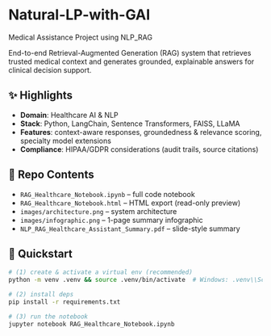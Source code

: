 # Natural-LP-with-GAI
Medical Assistance Project using NLP_RAG

End-to-end Retrieval-Augmented Generation (RAG) system that retrieves trusted medical context and generates grounded, explainable answers for clinical decision support.

## ✨ Highlights
- **Domain**: Healthcare AI & NLP
- **Stack**: Python, LangChain, Sentence Transformers, FAISS, LLaMA
- **Features**: context-aware responses, groundedness & relevance scoring, specialty model extensions
- **Compliance**: HIPAA/GDPR considerations (audit trails, source citations)

## 📂 Repo Contents
- `RAG_Healthcare_Notebook.ipynb` – full code notebook
- `RAG_Healthcare_Notebook.html` – HTML export (read-only preview)
- `images/architecture.png` – system architecture
- `images/infographic.png` – 1-page summary infographic
- `NLP_RAG_Healthcare_Assistant_Summary.pdf` – slide-style summary

## 🚀 Quickstart
```bash
# (1) create & activate a virtual env (recommended)
python -m venv .venv && source .venv/bin/activate  # Windows: .venv\\Scripts\\activate

# (2) install deps
pip install -r requirements.txt

# (3) run the notebook
jupyter notebook RAG_Healthcare_Notebook.ipynb
